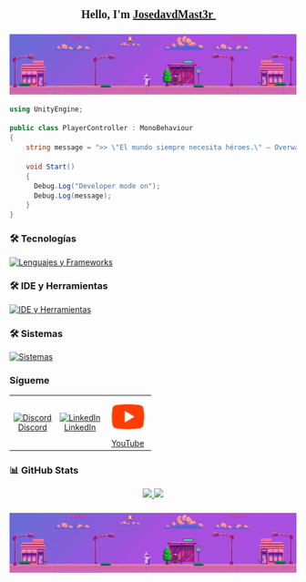 <!-- README de Jose David Carranza Angarita -->

<!-- Importar fuente retro estilo videojuego -->
<div align="center">
  <h1 style="font-family: 'Press Start 2P', cursive; font-size: 20px;">
    Hello, I'm 
    <a href="https://jose-david-carranza-unity-developer.netlify.app/" target="_blank">
      JosedavdMast3r
    </a> 👾
  </h1>

  <img src="_BannerItchio.gif" alt="banner" style="width: auto; margin-top: 10px;" />

</div>

```csharp
using UnityEngine;

public class PlayerController : MonoBehaviour
{
    string message = ">> \"El mundo siempre necesita héroes.\" — Overwatch";

    void Start() 
    {
      Debug.Log("Developer mode on");
      Debug.Log(message);
    }
}
```

### 🛠️ Tecnologías

[![Lenguajes y Frameworks](https://skillicons.dev/icons?i=python,cs,dotnet,java,spring,html,css,js,md,lua&theme=dark)](https://skillicons.dev)

### 🛠️ IDE y Herramientas  

[![IDE y Herramientas](https://skillicons.dev/icons?i=unity,visualstudio,vscode,pycharm,idea,rider,git,github&theme=dark)](https://skillicons.dev)

### 🛠️ Sistemas

[![Sistemas](https://skillicons.dev/icons?i=windows,linux,ubuntu,mint&theme=dark)](https://skillicons.dev)


### Sígueme  

<!-- [![Discord](https://skillicons.dev/icons?i=discord&theme=dark)](https://discord.com/channels/@me)
[![LinkedIn](https://skillicons.dev/icons?i=linkedin&theme=dark)](https://www.linkedin.com/in/jose-david-carranza-angarita-unity-developer/) -->

<table>
  <tr>
    <td align="center">
      <a href="https://discord.com/channels/@me">
        <img src="https://skillicons.dev/icons?i=discord&theme=dark" width="46" height="64" alt="Discord"><br>
        Discord
      </a>
    </td>
    <td align="center">
      <a href="https://www.linkedin.com/in/jose-david-carranza-angarita-unity-developer/">
        <img src="https://skillicons.dev/icons?i=linkedin&theme=dark" width="46" height="64" alt="LinkedIn"><br>
        LinkedIn
      </a>
    </td>
    <td align="center">
      <a href="[https://youtube.com/@josedavidcarranzaangarita?si=DT2QzBvZP6IB1IRo](https://www.youtube.com/@Josedavd_SystemEngineer)">
        <img src="Youtube.png" width="68" height="70" alt="YouTube"><br>
        YouTube
      </a>
    </td>
  </tr>
</table>


### 📊 GitHub Stats

<p align="center">
  <a href="https://github.com/josedavd-07">
    <img height="180em" src="https://github-readme-stats-eight-theta.vercel.app/api?username=josedavd-07&show_icons=true&theme=algolia&include_all_commits=true&count_private=true"/>
    <img height="180em" src="https://github-readme-stats-eight-theta.vercel.app/api/top-langs/?username=josedavd-07&layout=compact&langs_count=8&theme=algolia"/>
  </a>
</p>

<!-- Importar fuente retro estilo videojuego -->
<div align="center">
  <img src="_BannerItchio.gif" alt="banner" style="width: auto; margin-top: 10px;" />
</div>
